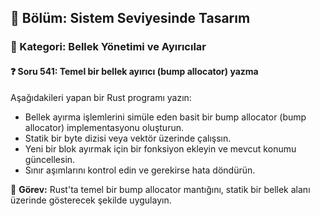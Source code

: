 ## 📘 Bölüm: Sistem Seviyesinde Tasarım  
### 🔹 Kategori: Bellek Yönetimi ve Ayırıcılar  
#### ❓ Soru 541: Temel bir bellek ayırıcı (bump allocator) yazma

Aşağıdakileri yapan bir Rust programı yazın:

- Bellek ayırma işlemlerini simüle eden basit bir bump allocator (bump allocator) implementasyonu oluşturun.
- Statik bir byte dizisi veya vektör üzerinde çalışsın.
- Yeni bir blok ayırmak için bir fonksiyon ekleyin ve mevcut konumu güncellesin.
- Sınır aşımlarını kontrol edin ve gerekirse hata döndürün.

🔧 **Görev:** Rust'ta temel bir bump allocator mantığını, statik bir bellek alanı üzerinde gösterecek şekilde uygulayın.
